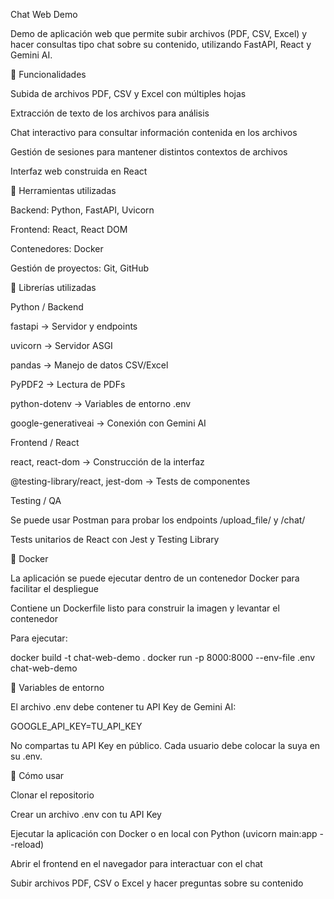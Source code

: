 Chat Web Demo

Demo de aplicación web que permite subir archivos (PDF, CSV, Excel) y hacer consultas tipo chat sobre su contenido, utilizando FastAPI, React y Gemini AI.

🚀 Funcionalidades

Subida de archivos PDF, CSV y Excel con múltiples hojas

Extracción de texto de los archivos para análisis

Chat interactivo para consultar información contenida en los archivos

Gestión de sesiones para mantener distintos contextos de archivos

Interfaz web construida en React

🧰 Herramientas utilizadas

Backend: Python, FastAPI, Uvicorn

Frontend: React, React DOM

Contenedores: Docker

Gestión de proyectos: Git, GitHub

🧩 Librerías utilizadas

Python / Backend

fastapi → Servidor y endpoints

uvicorn → Servidor ASGI

pandas → Manejo de datos CSV/Excel

PyPDF2 → Lectura de PDFs

python-dotenv → Variables de entorno .env

google-generativeai → Conexión con Gemini AI

Frontend / React

react, react-dom → Construcción de la interfaz

@testing-library/react, jest-dom → Tests de componentes

Testing / QA

Se puede usar Postman para probar los endpoints /upload_file/ y /chat/

Tests unitarios de React con Jest y Testing Library

🐳 Docker

La aplicación se puede ejecutar dentro de un contenedor Docker para facilitar el despliegue

Contiene un Dockerfile listo para construir la imagen y levantar el contenedor

Para ejecutar:

docker build -t chat-web-demo .
docker run -p 8000:8000 --env-file .env chat-web-demo

🔑 Variables de entorno

El archivo .env debe contener tu API Key de Gemini AI:

GOOGLE_API_KEY=TU_API_KEY


No compartas tu API Key en público. Cada usuario debe colocar la suya en su .env.

📌 Cómo usar

Clonar el repositorio

Crear un archivo .env con tu API Key

Ejecutar la aplicación con Docker o en local con Python (uvicorn main:app --reload)

Abrir el frontend en el navegador para interactuar con el chat

Subir archivos PDF, CSV o Excel y hacer preguntas sobre su contenido